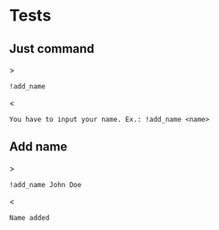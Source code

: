 # Tests

## Just command

\>
```
!add_name
```

\<
```
You have to input your name. Ex.: !add_name <name>
```


## Add name

\>
```
!add_name John Doe
```

\<
```
Name added
```
